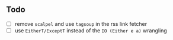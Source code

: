 ## Todo

- [ ] remove `scalpel` and use `tagsoup` in the rss link fetcher
- [ ] use `EitherT/ExceptT` instead of the `IO (Either e a)` wrangling
